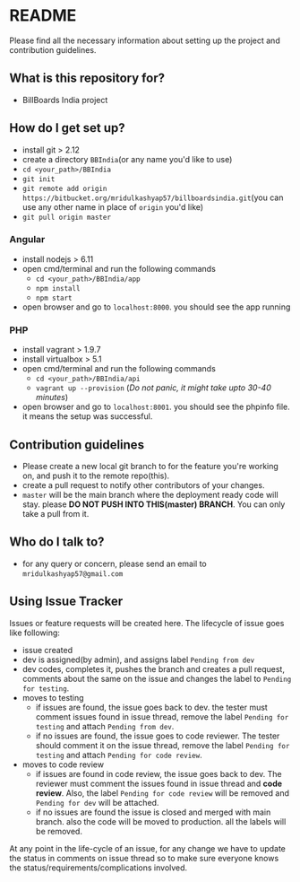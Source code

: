 # README #

Please find all the necessary information about setting up the project and contribution guidelines.

## What is this repository for? ##

* BillBoards India project

## How do I get set up? ##
  * install git > 2.12
  * create a directory `BBIndia`(or any name you'd like to use)
  * `cd <your_path>/BBIndia`
  * `git init`
  * `git remote add origin https://bitbucket.org/mridulkashyap57/billboardsindia.git`(you can use any other name in place of `origin` you'd like) 
  * `git pull origin master`

### Angular ###  
  * install nodejs > 6.11
  * open cmd/terminal and run the following commands
    * `cd <your_path>/BBIndia/app`
    * `npm install`
	* `npm start`
  * open browser and go to `localhost:8000`. you should see the app running
  
### PHP ###
  * install vagrant > 1.9.7
  * install virtualbox > 5.1
  * open cmd/terminal and run the following commands
    * `cd <your_path>/BBIndia/api`
    * `vagrant up --provision` (_Do not panic, it might take upto 30-40 minutes_)
  * open browser and go to `localhost:8001`. you should see the phpinfo file. it means the setup was successful.
  
## Contribution guidelines ##

* Please create a new local git branch to for the feature you're working on, and push it to the remote repo(this). 
* create a pull request to notify other contributors of your changes.
* `master` will be the main branch where the deployment ready code will stay. please **DO NOT PUSH INTO THIS(master) BRANCH**. You can only take a pull from it.

## Who do I talk to? ##

* for any query or concern, please send an email to `mridulkashyap57@gmail.com`

## Using Issue Tracker ##
Issues or feature requests will be created here. The lifecycle of issue goes like following:

* issue created
* dev is assigned(by admin), and assigns label `Pending from dev`
* dev codes, completes it, pushes the branch and creates a pull request, comments about the same on the issue and changes the label to `Pending for testing`.
* moves to testing
  * if issues are found, the issue goes back to dev. the tester must comment issues found in issue thread, remove the label `Pending for testing` and attach `Pending from dev`.
  * if no issues are found, the issue goes to code reviewer. The tester should comment it on the issue thread, remove the label `Pending for testing` and attach `Pending for code review`.
* moves to code review
  * if issues are found in code review, the issue goes back to dev. The reviewer must comment the issues found in issue thread and **code review**. Also, the label `Pending for code review` will be removed and `Pending for dev` will be attached.
  * if no issues are found the issue is closed and merged with main branch. also the code will be moved to production. all the labels will be removed.

At any point in the life-cycle of an issue, for any change we have to update the status in comments on issue thread so to make sure everyone knows the status/requirements/complications involved.
